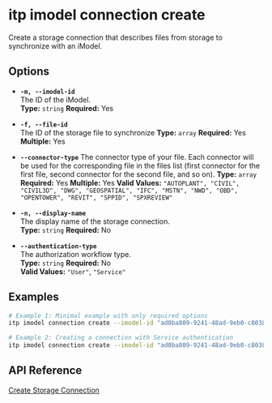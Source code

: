 # itp imodel connection create

Create a storage connection that describes files from storage to synchronize with an iModel.

## Options

- **`-m, --imodel-id`**  
  The ID of the iModel.  
  **Type:** `string` **Required:** Yes

- **`-f, --file-id`**  
  The ID of the storage file to synchronize
  **Type:** `array` **Required:** Yes **Multiple:** Yes

- **`--connector-type`**
  The connector type of your file. Each connector will be used for the corresponding file in the files list (first connector for the first file, second connector for the second file, and so on).
  **Type:** `array` **Required:** Yes **Multiple:** Yes
  **Valid Values:** `"AUTOPLANT", "CIVIL", "CIVIL3D", "DWG", "GEOSPATIAL", "IFC", "MSTN", "NWD", "OBD", "OPENTOWER", "REVIT", "SPPID", "SPXREVIEW"`

- **`-n, --display-name`**  
  The display name of the storage connection.  
  **Type:** `string` **Required:** No

- **`--authentication-type`**  
  The authorization workflow type.  
  **Type:** `string` **Required:** No  
  **Valid Values:** `"User"`, `"Service"`

## Examples

```bash
# Example 1: Minimal example with only required options
itp imodel connection create --imodel-id "ad0ba809-9241-48ad-9eb0-c8038c1a1d51" --file-id "t5bDFuN4qUa9ojVw1E5FGtldp8BgSbNCiJ2XMdiT-cA" --connector-type "MSTN"

# Example 2: Creating a connection with Service authentication
itp imodel connection create --imodel-id "ad0ba809-9241-48ad-9eb0-c8038c1a1d51" --display-name "Engineering Files" --authentication-type "Service" --file-id "t5bDFuN4qUa9ojVw1E5FGtldp8BgSbNCiJ2XMdiT-cA" --connector-type "MSTN" --file-id "g4ec1dc8c4f6173004f9f881914a57c5511a336d" --connector-type "DWG"
```

## API Reference

[Create Storage Connection](https://developer.bentley.com/apis/synchronization/operations/create-storage-connection/)

